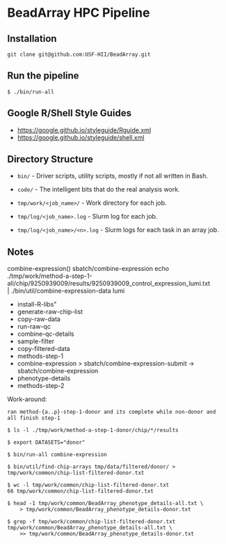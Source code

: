 # BeadArray HPC Pipeline

## Installation

    git clone git@github.com:USF-HII/BeadArray.git

## Run the pipeline

    $ ./bin/run-all

## Google R/Shell Style Guides

- https://google.github.io/styleguide/Rguide.xml
- https://google.github.io/styleguide/shell.xml

## Directory Structure

- `bin/` - Driver scripts, utility scripts, mostly if not all written in Bash.

- `code/` - The intelligent bits that do the real analysis work.

- `tmp/work/<job_name>/` - Work directory for each job.

- `tmp/log/<job_name>.log` - Slurm log for each job.

- `tmp/log/<job_name>/<n>.log` - Slurm logs for each task in an array job.

## Notes

combine-expression()
  sbatch/combine-expression
    echo ./tmp/work/method-a-step-1-all/chip/9250939009/results/9250939009_control_expression_lumi.txt \
      | ./bin/util/combine-expression-data lumi

- install-R-libs"
- generate-raw-chip-list
- copy-raw-data
- run-raw-qc
- combine-qc-details
- sample-filter
- copy-filtered-data
- methods-step-1
- combine-expression > sbatch/combine-expression-submit -> sbatch/combine-expression
- phenotype-details
- methods-step-2

Work-around:

    ran method-{a..p}-step-1-donor and its complete while non-donor and all finish step-1

    $ ls -l ./tmp/work/method-a-step-1-donor/chip/*/results

    $ export DATASETS="donor"

    $ bin/run-all combine-expression

    $ bin/util/find-chip-arrays tmp/data/filtered/donor/ > tmp/work/common/chip-list-filtered-donor.txt

    $ wc -l tmp/work/common/chip-list-filtered-donor.txt
    66 tmp/work/common/chip-list-filtered-donor.txt

    $ head -1 tmp/work/common/BeadArray_phenotype_details-all.txt \
        > tmp/work/common/BeadArray_phenotype_details-donor.txt

    $ grep -f tmp/work/common/chip-list-filtered-donor.txt tmp/work/common/BeadArray_phenotype_details-all.txt \
        >> tmp/work/common/BeadArray_phenotype_details-donor.txt


